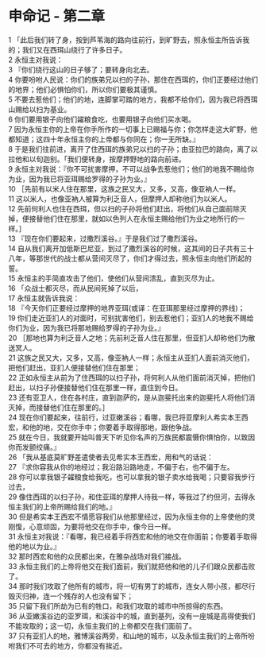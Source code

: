 # 申命记 - 第二章
  
 1 「此后我们转了身，按到芦苇海的路向往前行，到旷野去，照永恒主所告诉我的；我们又在西珥山绕行了许多日子。  
 2 永恒主对我说：  
 3 『你们绕行这山的日子够了；要转身向北去。  
 4 你要吩咐人民说：你们的族弟兄以扫的子孙，那住在西珥的，你们正要经过他们的地界；他们必惧怕你们，所以你们要极其谨慎。  
 5 不要去惹他们；他们的地，连脚掌可踏的地方，我都不给你们，因为我已将西珥山赐给以扫为基业。  
 6 你们要用银子向他们糴粮食吃，也要用银子向他们买水喝。  
 7 因为永恒主你的上帝在你手所作的一切事上已赐福与你；你怎样走这大旷野，他都知道；这四十年永恒主你的上帝都与你同在；你一无所缺。』  
 8 于是我们往前进，离开了住西珥的族弟兄以扫的子孙；由亚拉巴的路向，离了以拉他和以旬迦别。「我们便转身，按摩押野地的路向前进。  
 9 永恒主对我说：『你不可扰害摩押，不可以战争去惹他们；他们的地我不赐给你为业，因为我已将亚珥赐给罗得的子孙为业。』  
 10 ［先前有以米人住在那里，这族之民又大，又多，又高，像亚衲人一样。  
 11 这以米人，也像亚衲人被算为利乏音人，但摩押人却称他们为以米人。  
 12 先前何利人也住在西珥，但以扫的子孙将他们赶出，将他们从自己面前除灭掉，便接替他们住在那里，就如以色列人在永恒主赐给他们为业之地所行的一样。］  
 13 『现在你们要起来，过撒烈溪谷。』于是我们过了撒烈溪谷。  
 14 自从我们离开加低斯巴尼亚，到过了撒烈溪谷的时候，这其间的日子共有三十八年，等那世代的战士都从营间灭尽了，你们才得过去，照永恒主向他们所起的誓。  
 15 永恒主的手简直攻击了他们，使他们从营间溃乱，直到灭尽为止。  
 16 「众战士都灭尽，而从民间死掉了以后，  
 17 永恒主就告诉我说：  
 18 『今天你们正要经过摩押的地界亚珥(或译：在亚珥那里经过摩押的界线)；  
 19 你们走近亚扪人的对面时，可别扰害他们，别去惹他们；亚扪人的地我不赐给你们为业，因为我已将那地赐给罗得的子孙为业。』  
 20 ［那地也算为利乏音人之地；先前利乏音人住在那里，但亚扪人却称他们为散送冥人。  
 21 这族之民又大，又多，又高，像亚衲人一样；永恒主从亚扪人面前消灭他们，把他们赶出，亚扪人便接替他们住在那里；  
 22 正如永恒主从前为了住西珥的以扫子孙，将何利人从他们面前消灭掉，把他们赶出，以扫子孙便接替他们住在那里一样，直住到今日。  
 23 还有亚卫人，住在各村庄，直到迦萨的，是从迦斐托出来的迦斐托人将他们消灭掉，而接替他们住在那里的。］  
 24 现在你们要起来，往前行，过亚嫩溪谷；看哪，我已将亚摩利人希实本王西宏，和他的地，交在你手中；你要着手取得那地，跟他争战。  
 25 就在今日，我就要开始叫普天下听见你名声的万族民都震慑你惧怕你，以致因你而发颤绞痛。』  
 26 「我从基底莫旷野差遣使者去见希实本王西宏，用和气的话说：  
 27 『求你容我从你的地经过；我沿路沿路地走，不偏于右，也不偏于左。  
 28 你可以拿我银子糴粮食给我吃，也可以拿我的银子卖水给我喝；只要容我步行过去，  
 29 像住西珥的以扫子孙，和住亚珥的摩押人待我一样，等我过了约但河，去得永恒主我们的上帝所赐给我们的地。』  
 30 但是希实本王西宏不情愿容我们从他那里经过，因为永恒主你的上帝使他的灵刚愎，心意顽固，为要将他交在你手中，像今日一样。  
 31 永恒主对我说：『看哪，我已经着手将西宏和他的地交在你面前；你要着手取得他的地以为业。』  
 32 那时西宏和他的众民都出来，在雅杂战场对我们接战。  
 33 永恒主我们的上帝将他交在我们面前，我们就把他和他的儿子们跟众民都击败了。  
 34 那时我们攻取了他所有的城市，将一切有男丁的城市，连女人带小孩，都尽行毁灭归神，连一个残存的人也没有留下；  
 35 只留下我们所劫为已有的牲口，和我们攻取的城市中所掠得的东西。  
 36 从亚嫩溪谷边的亚罗珥，和溪谷中的城，直到基列，没有一座城是高得使我们不能攻取的；这一切，永恒主我们的上帝都交在我们面前了。  
 37 只有亚扪人的地，雅博溪谷两旁，和山地的城市，以及永恒主我们的上帝所吩咐我们不可去的地方，你都没有挨近。